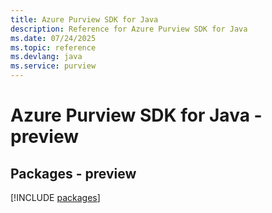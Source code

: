 ```yaml
---
title: Azure Purview SDK for Java
description: Reference for Azure Purview SDK for Java
ms.date: 07/24/2025
ms.topic: reference
ms.devlang: java
ms.service: purview
---
```

# Azure Purview SDK for Java - preview
## Packages - preview
[!INCLUDE [packages](purview-index.md)]